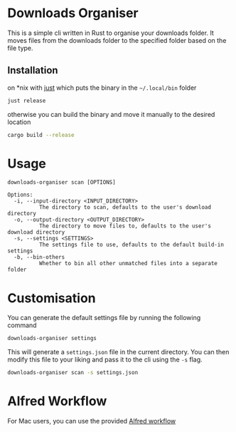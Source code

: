# Downloads Organiser

This is a simple cli written in Rust to organise your downloads folder. It moves files from the downloads folder to the
specified folder based on the file type.

## Installation

on *nix with [just](https://github.com/casey/just) which puts the binary in the `~/.local/bin` folder

```bash
just release
```

otherwise you can build the binary and move it manually to the desired location

```bash
cargo build --release
```

# Usage

```
downloads-organiser scan [OPTIONS]

Options:
  -i, --input-directory <INPUT_DIRECTORY>
          The directory to scan, defaults to the user's download directory
  -o, --output-directory <OUTPUT_DIRECTORY>
          The directory to move files to, defaults to the user's download directory
  -s, --settings <SETTINGS>
          The settings file to use, defaults to the default build-in settings
  -b, --bin-others
          Whether to bin all other unmatched files into a separate folder

``` 

# Customisation

You can generate the default settings file by running the following command

```bash
downloads-organiser settings
```

This will generate a `settings.json` file in the current directory. You can then modify this file to your liking and
pass it to the cli using the `-s` flag.

```bash
downloads-organiser scan -s settings.json
```

# Alfred Workflow

For Mac users, you can use the provided [Alfred workflow](https://www.alfredapp.com/workflows/)